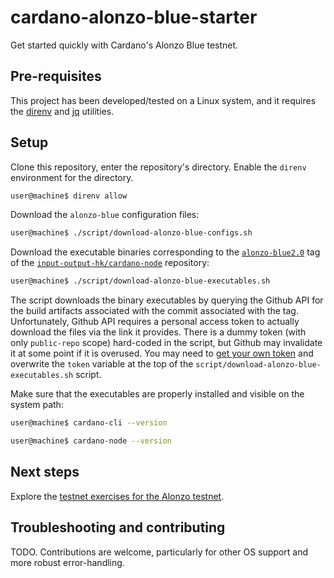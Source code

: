 # cardano-alonzo-blue-starter
Get started quickly with Cardano's Alonzo Blue testnet.

## Pre-requisites

This project has been developed/tested on a Linux system, and it requires the [direnv](https://direnv.net/) and [jq](https://stedolan.github.io/jq/) utilities.

## Setup

Clone this repository, enter the repository's directory. Enable the `direnv` environment for the directory.
```bash
user@machine$ direnv allow
```

Download the `alonzo-blue` configuration files:
```bash
user@machine$ ./script/download-alonzo-blue-configs.sh
```

Download the executable binaries corresponding to the [`alonzo-blue2.0`](https://github.com/input-output-hk/cardano-node/tree/alonzo-blue2.0) tag of the [`input-output-hk/cardano-node`](https://github.com/input-output-hk/cardano-node) repository:
```bash
user@machine$ ./script/download-alonzo-blue-executables.sh 
```

The script downloads the binary executables by querying the Github API for the build artifacts associated with the commit associated with the tag. Unfortunately, Github API requires a personal access token to actually download the files via the link it provides. There is a dummy token (with only `public-repo` scope) hard-coded in the script, but Github may invalidate it at some point if it is overused. You may need to [get your own token](https://docs.github.com/en/github/authenticating-to-github/keeping-your-account-and-data-secure/creating-a-personal-access-token) and overwrite the `token` variable at the top of the `script/download-alonzo-blue-executables.sh` script.


Make sure that the executables are properly installed and visible on the system path:
```bash
user@machine$ cardano-cli --version

user@machine$ cardano-node --version
```

## Next steps

Explore the [testnet exercises for the Alonzo testnet](https://github.com/input-output-hk/Alonzo-testnet).

## Troubleshooting and contributing
TODO. Contributions are welcome, particularly for other OS support and more robust error-handling.
